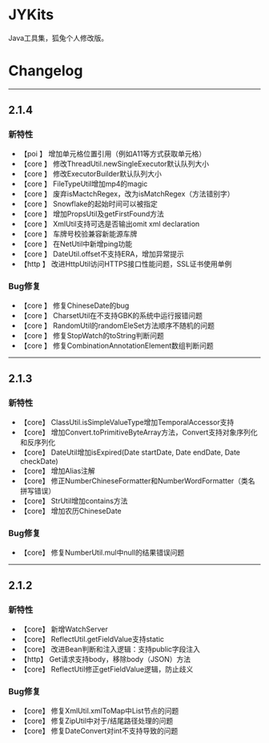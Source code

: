 # JYKits
Java工具集，狐兔个人修改版。

# Changelog

-------------------------------------------------------------------------------------------------------------

## 2.1.4

### 新特性

* 【poi  】     增加单元格位置引用（例如A11等方式获取单元格）
* 【core 】     修改ThreadUtil.newSingleExecutor默认队列大小
* 【core 】     修改ExecutorBuilder默认队列大小
* 【core 】     FileTypeUtil增加mp4的magic
* 【core 】     废弃isMactchRegex，改为isMatchRegex（方法错别字）
* 【core 】     Snowflake的起始时间可以被指定
* 【core 】     增加PropsUtil及getFirstFound方法
* 【core 】     XmlUtil支持可选是否输出omit xml declaration
* 【core 】     车牌号校验兼容新能源车牌
* 【core 】     在NetUtil中新增ping功能
* 【core 】     DateUtil.offset不支持ERA，增加异常提示
* 【http 】     改进HttpUtil访问HTTPS接口性能问题，SSL证书使用单例

### Bug修复
* 【core 】     修复ChineseDate的bug
* 【core 】     CharsetUtil在不支持GBK的系统中运行报错问题
* 【core 】     RandomUtil的randomEleSet方法顺序不随机的问题
* 【core 】     修复StopWatch的toString判断问题
* 【core 】     修复CombinationAnnotationElement数组判断问题
-------------------------------------------------------------------------------------------------------------

## 2.1.3

### 新特性
* 【core】     ClassUtil.isSimpleValueType增加TemporalAccessor支持
* 【core】     增加Convert.toPrimitiveByteArray方法，Convert支持对象序列化和反序列化
* 【core】     DateUtil增加isExpired(Date startDate, Date endDate, Date checkDate)
* 【core】     增加Alias注解
* 【core】     修正NumberChineseFormatter和NumberWordFormatter（类名拼写错误）
* 【core】     StrUtil增加contains方法
* 【core】     增加农历ChineseDate

### Bug修复
* 【core】     修复NumberUtil.mul中null的结果错误问题
-------------------------------------------------------------------------------------------------------------

## 2.1.2

### 新特性
* 【core】     新增WatchServer
* 【core】     ReflectUtil.getFieldValue支持static
* 【core】     改进Bean判断和注入逻辑：支持public字段注入
* 【http】     Get请求支持body，移除body（JSON）方法
* 【core】     ReflectUtil修正getFieldValue逻辑，防止歧义


### Bug修复
* 【core】     修复XmlUtil.xmlToMap中List节点的问题
* 【core】     修复ZipUtil中对于/结尾路径处理的问题
* 【core】     修复DateConvert对int不支持导致的问题

